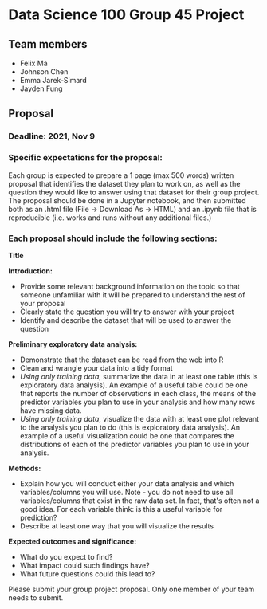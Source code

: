 # Data Science 100 Group 45 Project 

## Team members

* Felix Ma
* Johnson Chen
* Emma Jarek-Simard
* Jayden Fung


## Proposal

### Deadline: 2021, Nov 9

### Specific expectations for the proposal:

Each group is expected to prepare a 1 page (max 500 words) written proposal that identifies the dataset they plan to work on, as well as the question they would like to answer using that dataset for their group project. The proposal should be done in a Jupyter notebook, and then submitted both as an .html file (File -> Download As -> HTML) and an .ipynb file that is reproducible (i.e. works and runs without any additional files.)

### Each proposal should include the following sections:

**Title**

**Introduction:**
- Provide some relevant background information on the topic so that someone unfamiliar with it will be prepared to understand the rest of your proposal
- Clearly state the question you will try to answer with your project
- Identify and describe the dataset that will be used to answer the question

**Preliminary exploratory data analysis:**
- Demonstrate that the dataset can be read from the web into R 
- Clean and wrangle your data into a tidy format
- _Using only training data_, summarize the data in at least one table (this is exploratory data analysis). An example of a useful table could be one that reports the number of observations in each class, the means of the predictor variables you plan to use in your analysis and how many rows have missing data. 
- _Using only training data_, visualize the data with at least one plot relevant to the analysis you plan to do (this is exploratory data analysis). An example of a useful visualization could be one that compares the distributions of each of the predictor variables you plan to use in your analysis.

**Methods:**
- Explain how you will conduct either your data analysis and which variables/columns you will use.  Note - you do not need to use all variables/columns that exist in the raw data set. In fact, that's often not a good idea. For each variable think: is this a useful variable for prediction?
- Describe at least one way that you will visualize the results

**Expected outcomes and significance:**
- What do you expect to find?
- What impact could such findings have?
- What future questions could this lead to?

Please submit your group project proposal. Only one member of your team needs to submit. 